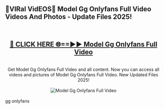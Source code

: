 <h2>🔴VIRal VidEOS🔴 Model Gg Onlyfans Full Video Videos And Photos - Update Files 2025!</h2>
<br>
<div align="center">
<h2><a href="https://virallinks.top/odZfE0" rel="nofollow">🔴 CLICK HERE 🌐==►► Model Gg Onlyfans Full Video</a></h2>
<br>
Get Model Gg Onlyfans Full Video and all content. Now you can access all videos and pictures of Model Gg Onlyfans Full Video. New Updated Files 2025!
<br>
<br>
<a href="https://virallinks.top/odZfE0" rel="nofollow" data-target="animated-image.originalLink"><img src="https://i.imgur.com/dJHk4Zq.gif)" alt="Model Gg Onlyfans Full Video" style="max-width: 100%; display: inline-block;" data-target="animated-image.originalImage"></a>
</div>
<br>
gg onlyfans